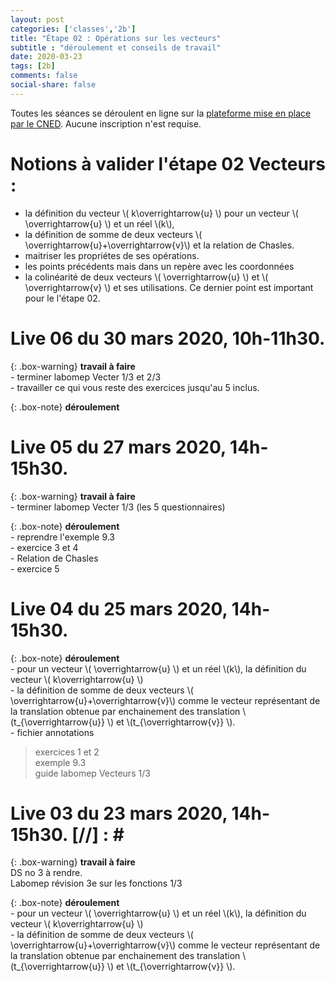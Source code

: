 ```yaml
---
layout: post 
categories: ['classes','2b']
title: "Étape 02 : Opérations sur les vecteurs"
subtitle : "déroulement et conseils de travail"
date: 2020-03-23
tags: [2b]
comments: false
social-share: false
---
```

Toutes les séances se déroulent en ligne sur la [plateforme mise en place par le CNED](https://eu.bbcollab.com/guest/440d3eb8417a4beca73b2be705cbd574). Aucune inscription n'est requise.

# Notions à valider l'étape 02 Vecteurs :
- la définition du vecteur  \\( k\overrightarrow{u} \\) pour un vecteur \\( \overrightarrow{u} \\) et un réel \\(k\\), 
- la définition de somme de deux vecteurs \\( \overrightarrow{u}+\overrightarrow{v}\\) et la relation de Chasles. 
- maitriser les propriétes de ses opérations.
- les points précédents mais dans un repère avec les coordonnées
- la colinéarité de deux vecteurs \\( \overrightarrow{u} \\) et \\( \overrightarrow{v} \\) et ses utilisations. Ce dernier point est important pour le l'étape 02.

# Live 06 du 30 mars 2020, 10h-11h30. [<i class="fab fa-youtube"></i>]()

{: .box-warning}
**travail à faire**  
	- terminer labomep Vecter 1/3 et 2/3  
	- travailler ce qui vous reste des exercices jusqu'au 5 inclus.
	
{: .box-note}
**déroulement**  

# Live 05 du 27 mars 2020, 14h-15h30. [<i class="fab fa-youtube"></i>](https://youtu.be/xqc-BPyH8lw)

{: .box-warning}
**travail à faire**  
	- terminer labomep Vecter 1/3 (les 5 questionnaires)

{: .box-note}
**déroulement**   
	- reprendre l'exemple 9.3  
	- exercice 3 et 4  
	- Relation de Chasles  
	- exercice 5
	
# Live 04 du 25 mars 2020, 14h-15h30. [<i class="fab fa-youtube"></i>](https://youtu.be/l-MHWWgnfAM)

{: .box-note}
**déroulement**     
	- pour un vecteur \\( \overrightarrow{u} \\) et un réel \\(k\\), la définition du vecteur  \\( k\overrightarrow{u} \\)  
	- la définition de somme de deux vecteurs \\( \overrightarrow{u}+\overrightarrow{v}\\) comme le vecteur représentant de la translation obtenue par enchainement des translation \\(t_{\overrightarrow{u}} \\) et \\(t_{\overrightarrow{v}} \\).  
	- fichier annotations [<i class="far fa-file-pdf"></i>](https://drive.google.com/file/d/1P4ZIIM5VEyKHyNRzOWIxoRHxYKYyWjAD/view)

> exercices 1  et 2     
> exemple 9.3   
> guide labomep Vecteurs 1/3

# Live 03 du 23 mars 2020, 14h-15h30.  [//] : # [<i class="fab fa-youtube"></i>](https://youtu.be/wUFM3GE9qmc)

{: .box-warning}
**travail à faire**  
	DS no 3 à rendre.    
	Labomep révision 3e sur les fonctions 1/3

{: .box-note}
**déroulement** [<i class="far fa-file-pdf"></i>](https://drive.google.com/file/d/1kBIVGXxIQibF0xtnQ-zMTU8MGDCQLqUA/view)  
	- pour un vecteur \\( \overrightarrow{u} \\) et un réel \\(k\\), la définition du vecteur  \\( k\overrightarrow{u} \\)  
	- la définition de somme de deux vecteurs \\( \overrightarrow{u}+\overrightarrow{v}\\) comme le vecteur représentant de la translation obtenue par enchainement des translation \\(t_{\overrightarrow{u}} \\) et \\(t_{\overrightarrow{v}} \\).  
 